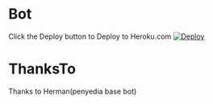 # Bot
Click the Deploy button to Deploy to Heroku.com
[![Deploy](https://www.herokucdn.com/deploy/button.svg)](https://heroku.com/deploy?template=https://github.com/PerwiraKusuma111/Bot)

# ThanksTo
Thanks to Herman(penyedia base bot)
